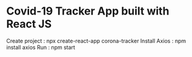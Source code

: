 # Covid-19 Tracker App built with React JS

Create project : npx create-react-app corona-tracker
Install Axios : npm install axios
Run : npm start
